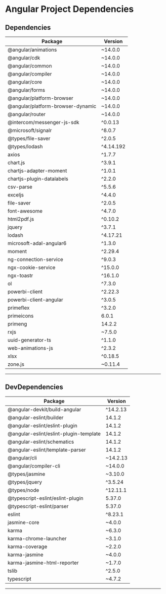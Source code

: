 # **Angular Project Dependencies**

## **Dependencies**  

| Package | Version |
|---------|---------|
| @angular/animations | ~14.0.0 |
| @angular/cdk | ~14.0.0 |
| @angular/common | ~14.0.0 |
| @angular/compiler | ~14.0.0 |
| @angular/core | ~14.0.0 |
| @angular/forms | ~14.0.0 |
| @angular/platform-browser | ~14.0.0 |
| @angular/platform-browser-dynamic | ~14.0.0 |
| @angular/router | ~14.0.0 |
| @intercom/messenger-js-sdk | ^0.0.13 |
| @microsoft/signalr | ^8.0.7 |
| @types/file-saver | ^2.0.5 |
| @types/lodash | ^4.14.192 |
| axios | ^1.7.7 |
| chart.js | ^3.9.1 |
| chartjs-adapter-moment | ^1.0.1 |
| chartjs-plugin-datalabels | ^2.2.0 |
| csv-parse | ^5.5.6 |
| exceljs | ^4.4.0 |
| file-saver | ^2.0.5 |
| font-awesome | ^4.7.0 |
| html2pdf.js | ^0.10.2 |
| jquery | ^3.7.1 |
| lodash | ^4.17.21 |
| microsoft-adal-angular6 | ^1.3.0 |
| moment | ^2.29.4 |
| ng-connection-service | ^9.0.3 |
| ngx-cookie-service | ^15.0.0 |
| ngx-toastr | ^16.1.0 |
| ol | ^7.3.0 |
| powerbi-client | ^2.22.3 |
| powerbi-client-angular | ^3.0.5 |
| primeflex | ^3.2.0 |
| primeicons | 6.0.1 |
| primeng | 14.2.2 |
| rxjs | ~7.5.0 |
| uuid-generator-ts | ^1.1.0 |
| web-animations-js | ^2.3.2 |
| xlsx | ^0.18.5 |
| zone.js | ~0.11.4 |

---

## **DevDependencies**  

| Package | Version |
|---------|---------|
| @angular-devkit/build-angular | ^14.2.13 |
| @angular-eslint/builder | 14.1.2 |
| @angular-eslint/eslint-plugin | 14.1.2 |
| @angular-eslint/eslint-plugin-template | 14.1.2 |
| @angular-eslint/schematics | 14.1.2 |
| @angular-eslint/template-parser | 14.1.2 |
| @angular/cli | ~14.2.13 |
| @angular/compiler-cli | ~14.0.0 |
| @types/jasmine | ~3.10.0 |
| @types/jquery | ^3.5.24 |
| @types/node | ^12.11.1 |
| @typescript-eslint/eslint-plugin | 5.37.0 |
| @typescript-eslint/parser | 5.37.0 |
| eslint | ^8.23.1 |
| jasmine-core | ~4.0.0 |
| karma | ~6.3.0 |
| karma-chrome-launcher | ~3.1.0 |
| karma-coverage | ~2.2.0 |
| karma-jasmine | ~4.0.0 |
| karma-jasmine-html-reporter | ~1.7.0 |
| tslib | ^2.5.0 |
| typescript | ~4.7.2 |

---

